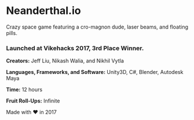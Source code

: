 # Neanderthal.io

Crazy space game featuring a cro-magnon dude, laser beams, and floating pills.

### Launched at Vikehacks 2017, 3rd Place Winner.

**Creators:** Jeff Liu, Nikash Walia, and Nikhil Vytla

**Languages, Frameworks, and Software:** Unity3D, C#, Blender, Autodesk Maya

**Time:** 12 hours

**Fruit Roll-Ups:** Infinite

Made with ❤ in 2017
